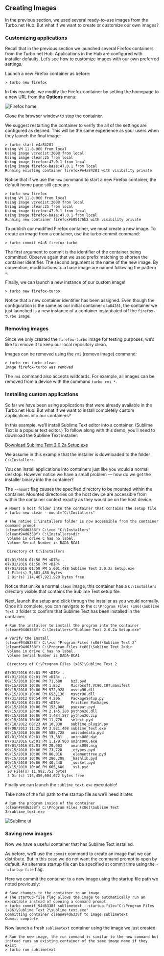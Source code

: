 ## Creating Images

In the previous section, we used several ready-to-use images from the Turbo.net Hub. But what if we want to create or customize our own images?

### Customizing applications

Recall that in the previous section we launched several Firefox containers from the Turbo.net Hub. Applications in the Hub are configured with installer defaults. Let’s see how to customize images with our own preferred settings.

Launch a new Firefox container as before:

```
> turbo new firefox
```

In this example, we modify the Firefox container by setting the homepage to a new URL from the **Options** menu:

![Firefox home](https://hub.turbo.net/images/docs/firefox-home.png)

Close the browser window to stop the container.

We suggest restarting the container to verify the all of the settings are configured as desired. This will be the same experience as your users when they launch the final image:

```
> turbo start e4a84281
Using VM 11.8.960 from local
Using image vcredist:2008 from local
Using image clean:25 from local
Using image firefox:47.0.1 from local
Using image firefox-base:47.0.1 from local
Running existing container firefox#e4a84281 with visibility private
```

Notice that if we use the `new` command to start a new Firefox container, the default home page still appears.

```
> turbo new firefox
Using VM 11.8.960 from local
Using image vcredist:2008 from local
Using image clean:25 from local
Using image firefox:47.0.1 from local
Using image firefox-base:47.0.1 from local
Running new container firefox#b05176b2 with visibility private
```

To publish our modified Firefox container, we must create a new image. To create an image from a container, use the turbo commit command:

```
> turbo commit e4a8 firefox-turbo
```

The first argument to commit is the identifier of the container being committed. Observe again that we used prefix matching to shorten the container identifier. The second argument is the name of the new image. By convention, modifications to a base image are named following the pattern **<base image>-<modification name>**.

Finally, we can launch a new instance of our custom image!

```
> turbo new firefox-turbo
```

Notice that a new container identifier has been assigned. Even though the configuration is the same as our initial container `e4a84281`, the container we just launched is a new instance of a container instantiated off the `firefox-turbo image`.

### Removing images

Since we only created the `firefox-turbo` image for testing purposes, we’d like to remove it to keep our local repository clean.

Images can be removed using the `rmi` (remove image) command:

```
> turbo rmi turbo-clean
Image firefox-turbo was removed
```

The `rmi` command also accepts wildcards. For example, all images can be removed from a device with the command `turbo rmi *`.

### Installing custom applications

So far we have been using applications that were already available in the Turbo.net Hub. But what if we want to install completely custom applications into our containers?

In this example, we’ll install Sublime Text editor into a container. (Sublime Text is a popular text editor.) To follow along with this demo, you’ll need to download the Sublime Text installer:

[Download Sublime Text 2.0.2a Setup.exe](https://app.turbo.net/tour/Sublime%20Text%202.0.2a%20Setup.exe)

We assume in this example that the installer is downloaded to the folder `C:\Installers`.

You can install applications into containers just like you would a normal desktop. However notice we have a small problem — how do we get the installer binary into the container?

The `--mount` flag causes the specified directory to be mounted within the container. Mounted directories on the host device are accessible from within the container context exactly as they would be on the host device.

```
# Mount a host folder into the container that contains the setup file
> turbo new clean --mount="C:\Installers"

# The native C:\Installers folder is now accessible from the container command prompt
(clean#94d6338f) C:\>cd "C:\Installers"
(clean#94d6338f) C:\Installers>dir
 Volume in drive C has no label.
 Volume Serial Number is DADA-BCA1

 Directory of C:\Installers

07/01/2016 01:58 PM <DIR> .
07/01/2016 01:58 PM <DIR> ..
07/01/2016 01:58 PM 5,601,488 Sublime Text 2.0.2a Setup.exe
 1 File(s) 5,601,488 bytes
 2 Dir(s) 114,467,921,920 bytes free
```

Notice that unlike a normal `clean` image, this container has a `C:\Installers` directory visible that contains the Sublime Text setup file.

Next, launch the setup and click through the installer as you would normally. Once it’s complete, you can navigate to the `C:\Program Files (x86)\Sublime Text 2` folder to confirm that Sublime Text has been installed in the container:

```
# Run the installer to install the program into the container
(clean#94d6338f) C:\Installers>"Sublime Text 2.0.2a Setup.exe"

# Verify the install
(clean#94d6338f) C:\>cd "Program Files (x86)\Sublime Text 2"
(clean#94d6338f) C:\Program Files (x86)\Sublime Text 2>dir
 Volume in drive C has no label.
 Volume Serial Number is DADA-BCA1

 Directory of C:\Program Files (x86)\Sublime Text 2

07/01/2016 02:01 PM <DIR> .
07/01/2016 02:01 PM <DIR> ..
09/15/2010 10:06 PM 71,680    bz2.pyd
09/15/2010 10:06 PM 1,852     Microsoft.VC90.CRT.manifest
09/15/2010 10:06 PM 572,928   msvcp90.dll
09/15/2010 10:06 PM 653,136   msvcr90.dll
07/31/2012 09:54 PM 4,206     PackageSetup.py
07/01/2016 02:01 PM <DIR>     Pristine Packages
09/15/2010 10:06 PM 153,088   pyexpat.pyd
09/15/2010 10:06 PM 2,145,280 python26.dll
09/15/2010 10:06 PM 1,484,587 python26.zip
09/15/2010 10:06 PM 11,776    select.pyd
03/10/2012 08:23 AM 10,838    sublime_plugin.py
07/08/2013 11:25 AM 3,921,408 sublime_text.exe
09/15/2010 10:06 PM 585,728   unicodedata.pyd
07/01/2016 02:01 PM 13,381    unins000.dat
07/01/2016 02:01 PM 1,179,960 unins000.exe
07/01/2016 02:01 PM 20,903    unins000.msg
09/15/2010 10:06 PM 73,728    _ctypes.pyd
09/15/2010 10:06 PM 86,016    _elementtree.pyd
09/15/2010 10:06 PM 286,208   _hashlib.pyd
09/15/2010 10:06 PM 40,448    _socket.pyd
09/15/2010 10:06 PM 665,600   _ssl.pyd
 20 File(s) 11,982,751 bytes
 3 Dir(s) 114,456,604,672 bytes free
```

Finally we can launch the `sublime_text.exe` executable!

Take note of the full path to the startup file as we’ll need it later.

```
# Run the program inside of the container
(clean#94d6338f) C:\Program Files (x86)\Sublime Text 2>sublime_text.exe
```

![Sublime ui](https://hub.turbo.net/images/docs/sublime-ui.png)

### Saving new images

Now we have a useful container that has Sublime Text installed.

As before, we’ll use the `commit` command to create an image that we can distribute. But in this case we do not want the command prompt to open by default. An alternate startup file can be specified at commit time using the `--startup-file` flag.

Here we commit the container to a new image using the startup file path we noted previously:

```
# Save changes to the container to an image.
# The startup-file flag allows the image to automatically run an executable instead of opening a command prompt.
> turbo commit 94d6338f sublimetext --startup-file="C:\Program Files (x86)\Sublime Text 2\sublime_text.exe"
Committing container clean#94d6338f to image sublimetext
Commit complete
```

Now launch a fresh `sublimetext` container using the image we just created:

```
# Run the new image, the run command is similar to the new command but instead runs an existing container of the same image name if they exist
> turbo run sublimetext
```
